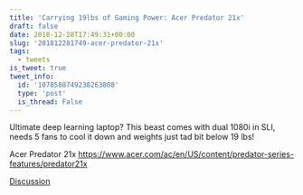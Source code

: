 ```yaml
---
title: 'Carrying 19lbs of Gaming Power: Acer Predator 21x'
draft: false
date: 2018-12-28T17:49:31+00:00
slug: '201812281749-acer-predator-21x'
tags:
  - tweets
is_tweet: true
tweet_info:
  id: '1078588749238263808'
  type: 'post'
  is_thread: False
---
```




Ultimate deep learning laptop? This beast comes with dual 1080i in SLI, needs 5 fans to cool it down and weights just tad bit below 19 lbs!

Acer Predator 21x
<https://www.acer.com/ac/en/US/content/predator-series-features/predator21x>

[Discussion](https://x.com/sytelus/status/1078588749238263808)

